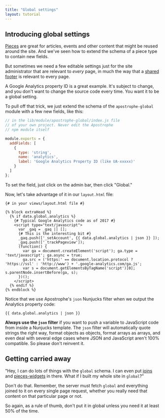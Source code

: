 ```yaml
---
title: "Global settings"
layout: tutorial
---
```


## Introducing global settings

[Pieces](reusable-content-with-pieces.html) are great for articles, events and other content that might be reused around the site. And we've seen how to extend the schema of a piece type to contain new fields.

But sometimes we need a few editable settings just for the site administrator that are relevant to *every* page, in much the way that a [shared footer](global.html) is relevant to every page.

A Google Analytics property ID is a great example. It's subject to change, and you don't want to change the source code every time. You want it to be a global setting.

To pull off that trick, we just extend the schema of the `apostrophe-global` module with a few new fields, like this:

```js
// in the lib/module/apostrophe-global/index.js file
// of your own project. Never edit the Apostrophe
// npm module itself

module.exports = {
  addFields: [
    {
      type: 'string',
      name: 'analytics',
      label: 'Google Analytics Property ID (like UA-xxxxx)'
    }
  ]
};
```

To set the field, just click on the admin bar, then click "Global."

Now, let's take advantage of it in our `layout.html` file:

```markup
{# in your views/layout.html file #}

{% block extraHead %}
  {% if data.global.analytics %}
    {# Typical Google Analytics code as of 2017 #}
    <script type="text/javascript">
      var _gaq = _gaq || [];
      {# This is the interesting bit #}
      _gaq.push(['_setAccount', {{ data.global.analytics | json }} ]);
      _gaq.push(['_trackPageview']);
      (function() {
        var ga = document.createElement('script'); ga.type = 'text/javascript'; ga.async = true;
        ga.src = ('https:' == document.location.protocol ? 'https://ssl' : 'http://www') + '.google-analytics.com/ga.js';
        var s = document.getElementsByTagName('script')[0]; s.parentNode.insertBefore(ga, s);
      })();
    </script>
  {% endif %}
{% endblock %}
```

Notice that we use Apostrophe's `json` Nunjucks filter when we output the Analytics property code:

```markup
{{ data.global.analytics | json }}
```

**Always use the `json` filter** if you want to push a variable to JavaScript code from inside a Nunjucks template. The `json` filter will automatically quote strings the right way, format objects as objects, format arrays as arrays, and even deal with several edge cases where JSON and JavaScript aren't 100% compatible. So please don't reinvent it.

## Getting carried away

"Hey, I can do lots of things with the `global` schema. I can even put [joins](schema-guide.html) and [pieces-widgets](reusable-content-with-pieces.html) in there. What if I built my whole site in `global`?"

Don't do that. Remember, the server must fetch `global` and everything joined to it on every single page request, whether you really need that content on that particular page or not.

So again, as a rule of thumb, don't put it in global unless you need it at least 50% of the time.
